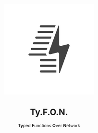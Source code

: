 <div align="center">
  <img src="/tyfon.svg" width="300px"/>
  <h1>Ty.F.O.N.</h1>
  <span><b>Ty</b>ped <b>F</b>unctions <b>O</b>ver <b>N</b>etwork</span>
</div>

